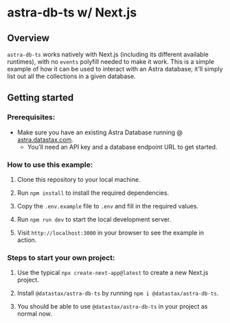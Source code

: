 # astra-db-ts w/ Next.js

## Overview

`astra-db-ts` works natively with Next.js (including its different available runtimes), with no
`events` polyfill needed to make it work. This is a simple example of how it can be used to interact
with an Astra database; it'll simply list out all the collections in a given database.

## Getting started

### Prerequisites:

- Make sure you have an existing Astra Database running @ [astra.datastax.com](https://astra.datastax.com/).
    - You'll need an API key and a database endpoint URL to get started.

### How to use this example:

1. Clone this repository to your local machine.

2. Run `npm install` to install the required dependencies.

3. Copy the `.env.example` file to `.env` and fill in the required values.

4. Run `npm run dev` to start the local development server.

5. Visit `http://localhost:3000` in your browser to see the example in action.

### Steps to start your own project:

1. Use the typical `npx create-next-app@latest` to create a new Next.js project.

2. Install `@datastax/astra-db-ts` by running `npm i @datastax/astra-db-ts`.

3. You should be able to use `@datastax/astra-db-ts` in your project as normal now.
